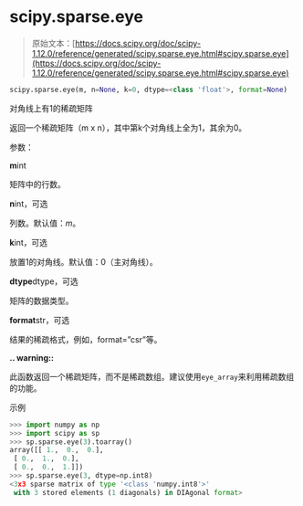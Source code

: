 # scipy.sparse.eye

> 原始文本：[https://docs.scipy.org/doc/scipy-1.12.0/reference/generated/scipy.sparse.eye.html#scipy.sparse.eye](https://docs.scipy.org/doc/scipy-1.12.0/reference/generated/scipy.sparse.eye.html#scipy.sparse.eye)

```py
scipy.sparse.eye(m, n=None, k=0, dtype=<class 'float'>, format=None)
```

对角线上有1的稀疏矩阵

返回一个稀疏矩阵（m x n），其中第k个对角线上全为1，其余为0。

参数：

**m**int

矩阵中的行数。

**n**int，可选

列数。默认值：*m*。

**k**int，可选

放置1的对角线。默认值：0（主对角线）。

**dtype**dtype，可选

矩阵的数据类型。

**format**str，可选

结果的稀疏格式，例如，format=”csr”等。

**.. warning::**

此函数返回一个稀疏矩阵，而不是稀疏数组。建议使用`eye_array`来利用稀疏数组的功能。

示例

```py
>>> import numpy as np
>>> import scipy as sp
>>> sp.sparse.eye(3).toarray()
array([[ 1.,  0.,  0.],
 [ 0.,  1.,  0.],
 [ 0.,  0.,  1.]])
>>> sp.sparse.eye(3, dtype=np.int8)
<3x3 sparse matrix of type '<class 'numpy.int8'>'
 with 3 stored elements (1 diagonals) in DIAgonal format> 
```
